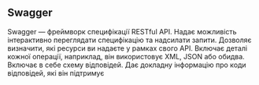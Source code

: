 ## Swagger

Swagger — фреймворк специфікації RESTful API. Надає можливість інтерактивно переглядати специфікацію та надсилати запити. Дозволяє визначити, які ресурси
ви надаєте у рамках свого API. Включає деталі кожної операції, наприклад, він використовує XML, JSON або обидва. Включає в себе схему відповідей. Дає докладну інформацію про коди відповідей, які він підтримує
